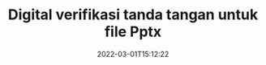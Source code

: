 ---
############################# Static ############################
layout: "auto-gen-signature"
date: 2022-03-01T15:12:22
draft: false
operation: Verify
signaturetype: Digital
fileformat: Pptx
productName: Java
lang: id
productCode: java
otherformats: pdf doc docx docm dot dotx odt ott xls xlsx xlsm xlsb ods ots xltx xltm pptx pptm
breadcrumb: Put Digital signature on Pptx for Java

############################# Head ############################
head_title: "Verifikasi tanda tangan Digital untuk file Pptx melalui Java"
head_description: "Gunakan hanya beberapa baris kode Java untuk memverifikasi dokumen Pptx dan tanda tangan Digital mereka."

############################# Header ############################
title: "Digital verifikasi tanda tangan untuk file Pptx"
description: "API untuk Java memberikan kesempatan untuk memverifikasi tanda tangan Digital pada dokumen Pptx. Verifikasi tanda tangan elektronik di dalam dokumen Pptx Anda dapat dilakukan dengan cepat dan mudah."
bg_image: "https://cms.admin.containerize.com/templates/aspose/App_Themes/V3/images/bg/header1.png"
bg_overlay: false
button:
    enable: true

############################# SubMenu ############################
submenu:
    enable: true

    left:
        img_alt: "GroupDocs.Signature for Java"
        image: "https://cms.admin.containerize.com/templates/groupdocs/images/product-logos/90x90-noborder/groupdocs-signature-java.png"
        product: "GroupDocs.Signature"
        platform: "Java"



############################# About ############################
about:
    enable: true
    title: "Temukan fitur API GroupDocs.Signature for Java baru"
    content: |
        [GroupDocs.Signature for Java](https://products.groupdocs.com/signature/java/) API menyediakan berbagai cara untuk memproses berbagai format dokumen dengan menggunakan tanda tangan elektronik. Banyak jenis tanda tangan digital seperti teks, gambar, sertifikat digital, kode batang, kode QR, perangko, atau metadata yang didukung. Pelanggan dapat menambah, menghapus, mengedit, memvalidasi atau mencari tanda tangan digital di PDF, dokumen MS Word, buku kerja MS Excel, presentasi MS PowerPoint, file Adobe Photoshop dan berbagai format gambar. Sejumlah fitur dan pengaturan tambahan yang menakjubkan tersedia.
    

############################# Steps ############################
steps:
    enable: true
    title_left: "Cara memvalidasi tanda tangan Digital di dokumen Pptx Anda"
    content_left: |
        [GroupDocs.Signature for Java](https://products.groupdocs.com/signature/java/) menyertakan fitur berguna seperti verifikasi tanda tangan Digital yang ditempatkan di dokumen Pptx. Gunakan kesempatan ini tanpa menerapkan kode tambahan.
        
        * Pertama, instantiate kelas Signature yang menyediakan jalur parameter konstruktor ke dokumen yang seharusnya diverifikasi.
        * Kedua, buat objek VerifyOptions baru dan atur semua properti yang diperlukan.
        * Terakhir, aktifkan metode Verify objek Signature dengan melewati instance VerifyOptions.
        * Kemudian proses hasil verifikasi.

    title_right: "Persyaratan sistem"
    content_right: |
        GroupDocs.Signature for Java didukung di semua platform dan sistem operasi utama. Sebelum menjalankan kode di bawah ini, pastikan Anda telah menginstal prasyarat berikut di sistem Anda.

        * Sistem operasi: Microsoft Windows, Linux, MacOS
        * Lingkungan pengembangan: NetBeans, Intellij IDEA, Eclipse, etc.
        * Java runtime: J2SE 6.0 and above
        * Unduh versi terbaru GroupDocs.Signature for Java dari [Maven](https://repository.groupdocs.com/webapp/#/artifacts/browse/tree/General/repo/com/groupdocs/groupdocs-signature)
         
    code: |
        ```java    
                
        // Set up input Pptx file
        String filePath = "input.pptx";

        // Instantiate Signature for input file
        Signature signature = new Signature(filePath);

        //Provide verification options
        DigitalVerifyOptions options = new DigitalVerifyOptions();

        // Digital signature comment
        options.setComments("Approved");

        // specify period of signatures
        options.setSignDateTimeFrom(new Date(2020, 12, 12));
        options.setSignDateTimeTo(new Date(2022, 12, 12));
                            
        // Verify document signatures
        VerificationResult result = signature.verify(options);

        //process result
        if (result.isValid())
        {
            //..
        }
        ```

############################# Demos ############################
demos:
    enable: true
    title: "Menandatangani dengan Digital tanda tangan Demo Langsung"
    content: |
       Tambahkan berbagai tanda tangan elektronik ke file Pptx sekarang juga dengan mengunjungi situs web [GroupDocs.Signature App](https://products.groupdocs.app/signature/family).          

############################# More Formats ############################
more_formats:
    enable: true
    title: "Verifikasi tanda tangan Digital lainnya menggunakan Java"
    content: |
        "Verifikasi tanda tangan elektronik yang ditempatkan di berbagai dokumen. Periksa kualitas tanda tangan dalam format file populer seperti yang diungkapkan di bawah ini."
    format: 
       
       
back_to_top:
    enable: true
---